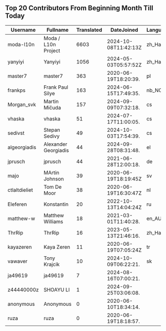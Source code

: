## Top 20 Contributors From Beginning Month Till Today ##
|Username|Fullname|Translated|DateJoined|Language|
|--------|--------|----------|----------|-------|
|moda-l10n|Moda / L10n Project|6603|2024-10-08T11:42:13Z|zh_Hant|
|yanyiyi|Yanyiyi|1056|2024-05-03T05:57:52Z|zh_Hant|
|master7|master7|363|2020-06-19T18:20:39.|pl|
|frankps|Frank Paul Silye|163|2024-06-15T17:49:35.|nb_NO|
|Morgan_svk|Martin Mičuda|157|2024-09-09T07:32:18.|cs|
|vhaska|vhaska|51|2024-07-17T11:00:05.|cs|
|sedivst|Stepan Sedivy|49|2024-10-03T17:54:39.|cs|
|algeorgiadis|Alexander Georgiadis|44|2024-09-28T08:31:48.|el|
|jprusch|jprusch|44|2021-06-28T12:00:18.|de|
|majo|MArtin Johnson|39|2020-06-19T18:19:45Z|sv|
|ctlaltdieliet|Tom De Moor|38|2020-06-19T16:30:47Z|nl|
|Eleferen|Konstantin|20|2022-10-13T14:04:24Z|ru|
|matthew-w|Matthew Williams|18|2021-03-01T11:40:28.|en_AU|
|ThrRip|ThrRip|16|2023-05-13T21:46:16.|zh_Hans|
|kayazeren|Kaya Zeren|11|2020-06-19T07:05:24Z|tr|
|vawaver|Tony Krajcik|10|2024-10-09T06:22:21.|sk|
|ja49619|ja49619|7|2024-08-16T07:00:21.||
|z44440000z|SHOAYU LI|1|2024-09-25T03:06:08.||
|anonymous|Anonymous|0|2020-06-10T18:34:14.||
|ruza|ruza|0|2020-06-19T18:18:57.||
